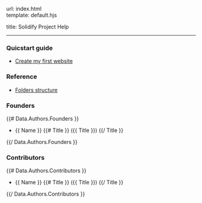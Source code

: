 url:        index.html  
template:   default.hjs

title:      Solidify Project Help

---

### Quicstart guide

- [Create my first website](/quickstart/create-my-first-website.html)

### Reference

- [Folders structure](/folders-structure.html)

### Founders
{{# Data.Authors.Founders }}  

* {{ Name }} {{# Title }} ({{ Title }}) {{/ Title }}  

{{/ Data.Authors.Founders }}

### Contributors
{{# Data.Authors.Contributors }}  

* {{ Name }} {{# Title }} ({{ Title }}) {{/ Title }}  

{{/ Data.Authors.Contributors }}
